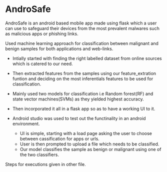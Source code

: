 # AndroSafe
AndroSafe is an android based mobile app made using flask which a user can use to safeguard their devices from the most prevalent malwares such as malicious apps or phishing links.


Used machine learning approach for classification between malignant and benign samples for both applications and web-links.

- Intially started with finding the right labelled dataset from online sources which is catered to our need.

- Then extracted features from the samples using our feature_extration funtion and deciding on the most inferentials features to be used for classification.

- Mainly used two models for classification i.e Random forest(RF) and state vector machines(SVMs) as they yielded highest accuracy.

- Then incorporated it all in a flask app so as to have a working UI to it.

- Android studio was used to test out the functinality in an android environment.

  - UI is simple, starting with a load page asking the user to choose between cassification for apps or urls.
  - User is then prompted to upload a file which needs to be classified.
  - Our model classifies the sample as benign or malignant using one of the two classifiers.


Steps for executions given in other file.
